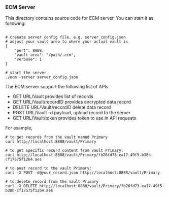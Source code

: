 ### ECM Server
This directory contains source code for ECM server. You can start it as
following:
```

# creeate server config file, e.g. server_config.json
# adjust your vault area to where your actual vault is
{
    "port": 8888,
    "vault_area": "/path/.ecm",
    "verbose": 1
}

# start the server
./ecm -server server_config.json
```

The ECM server support the following list of APIs
- GET URL/Vault provides list of records
- GET URL/Vault/recordID provides encrypted data record
- DELETE URL/Vault/recordID delete data record
- POST URL/Vault -d payload, upload record to the server
- GET URL/Vault/token provides token to use in API requests

For example,
```
# to get records from the vault named Primary
curl http;//localhost:8888/vault/Primary

# to get specific record content from vault Primary:
curl http;//localhost:8888/vault/Primary/fb26fd73-ea17-49f5-b38b-cf17575f1264.aes

# to post record to the vault Primary:
curl -X POST -d@your_record.json http;//localhost:8888/vault/Primary

# to delete record from the vault Primary
curl -X DELETE http;//localhost:8888/vault/Primary/fb26fd73-ea17-49f5-b38b-cf17575f1264.aes 

```
